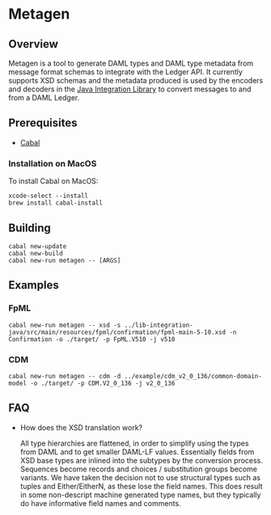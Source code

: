 # Metagen

## Overview

Metagen is a tool to generate DAML types and DAML type metadata from message format schemas to integrate with the Ledger API. It currently supports XSD schemas and the metadata produced is used by the encoders and decoders in the [Java Integration Library](../integration-java/README.md) to convert messages to and from a DAML Ledger.

## Prerequisites

- [Cabal](https://www.haskell.org/cabal/)

### Installation on MacOS
To install Cabal on MacOS:
```
xcode-select --install
brew install cabal-install
```

## Building

```
cabal new-update
cabal new-build
cabal new-run metagen -- [ARGS]
```

## Examples

### FpML

```
cabal new-run metagen -- xsd -s ../lib-integration-java/src/main/resources/fpml/confirmation/fpml-main-5-10.xsd -n Confirmation -o ./target/ -p FpML.V510 -j v510
```

### CDM

```
cabal new-run metagen -- cdm -d ../example/cdm_v2_0_136/common-domain-model -o ./target/ -p CDM.V2_0_136 -j v2_0_136
```

## FAQ

- How does the XSD translation work?

  All type hierarchies are flattened, in order to simplify using the
types from DAML and to get smaller DAML-LF values. Essentially fields
from XSD base types are inlined into the subtypes by the conversion
process. Sequences become records and choices / substitution groups
become variants. We have taken the decision not to use structural
types such as tuples and Either/EitherN, as these lose the field
names. This does result in some non-descript machine generated type
names, but they typically do have informative field names and
comments.
